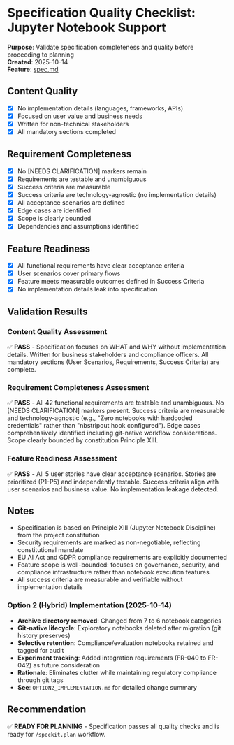 # Specification Quality Checklist: Jupyter Notebook Support

**Purpose**: Validate specification completeness and quality before proceeding to planning  
**Created**: 2025-10-14  
**Feature**: [spec.md](../spec.md)

## Content Quality

- [x] No implementation details (languages, frameworks, APIs)
- [x] Focused on user value and business needs
- [x] Written for non-technical stakeholders
- [x] All mandatory sections completed

## Requirement Completeness

- [x] No [NEEDS CLARIFICATION] markers remain
- [x] Requirements are testable and unambiguous
- [x] Success criteria are measurable
- [x] Success criteria are technology-agnostic (no implementation details)
- [x] All acceptance scenarios are defined
- [x] Edge cases are identified
- [x] Scope is clearly bounded
- [x] Dependencies and assumptions identified

## Feature Readiness

- [x] All functional requirements have clear acceptance criteria
- [x] User scenarios cover primary flows
- [x] Feature meets measurable outcomes defined in Success Criteria
- [x] No implementation details leak into specification

## Validation Results

### Content Quality Assessment
✅ **PASS** - Specification focuses on WHAT and WHY without implementation details. Written for business stakeholders and compliance officers. All mandatory sections (User Scenarios, Requirements, Success Criteria) are complete.

### Requirement Completeness Assessment
✅ **PASS** - All 42 functional requirements are testable and unambiguous. No [NEEDS CLARIFICATION] markers present. Success criteria are measurable and technology-agnostic (e.g., "Zero notebooks with hardcoded credentials" rather than "nbstripout hook configured"). Edge cases comprehensively identified including git-native workflow considerations. Scope clearly bounded by constitution Principle XIII.

### Feature Readiness Assessment
✅ **PASS** - All 5 user stories have clear acceptance scenarios. Stories are prioritized (P1-P5) and independently testable. Success criteria align with user scenarios and business value. No implementation leakage detected.

## Notes

- Specification is based on Principle XIII (Jupyter Notebook Discipline) from the project constitution
- Security requirements are marked as non-negotiable, reflecting constitutional mandate
- EU AI Act and GDPR compliance requirements are explicitly documented
- Feature scope is well-bounded: focuses on governance, security, and compliance infrastructure rather than notebook execution features
- All success criteria are measurable and verifiable without implementation details

### Option 2 (Hybrid) Implementation (2025-10-14)
- **Archive directory removed**: Changed from 7 to 6 notebook categories
- **Git-native lifecycle**: Exploratory notebooks deleted after migration (git history preserves)
- **Selective retention**: Compliance/evaluation notebooks retained and tagged for audit
- **Experiment tracking**: Added integration requirements (FR-040 to FR-042) as future consideration
- **Rationale**: Eliminates clutter while maintaining regulatory compliance through git tags
- **See**: `OPTION2_IMPLEMENTATION.md` for detailed change summary

## Recommendation

✅ **READY FOR PLANNING** - Specification passes all quality checks and is ready for `/speckit.plan` workflow.
